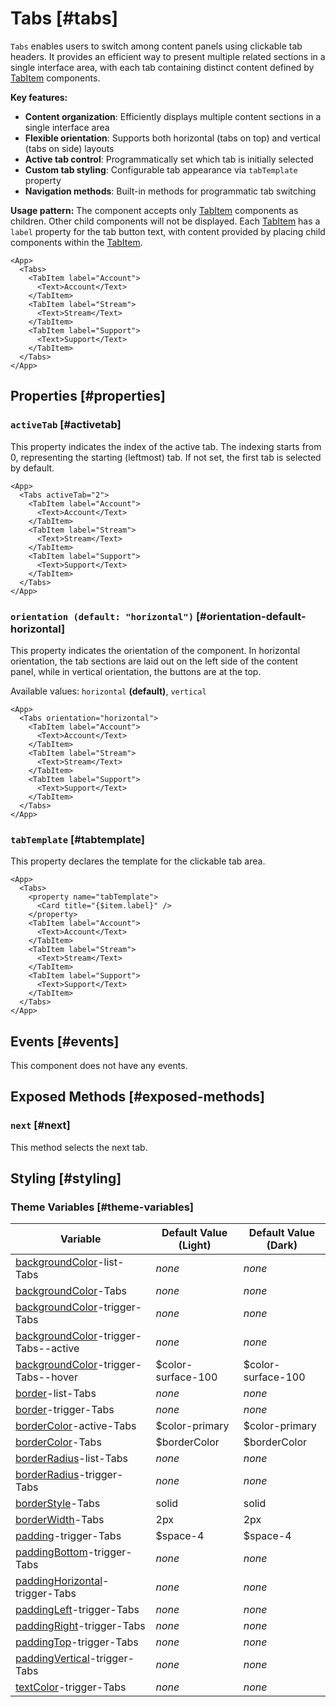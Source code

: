 # Tabs [#tabs]

`Tabs` enables users to switch among content panels using clickable tab headers. It provides an efficient way to present multiple related sections in a single interface area, with each tab containing distinct content defined by [TabItem](/components/TabItem) components.

**Key features:**
- **Content organization**: Efficiently displays multiple content sections in a single interface area
- **Flexible orientation**: Supports both horizontal (tabs on top) and vertical (tabs on side) layouts
- **Active tab control**: Programmatically set which tab is initially selected
- **Custom tab styling**: Configurable tab appearance via `tabTemplate` property
- **Navigation methods**: Built-in methods for programmatic tab switching

**Usage pattern:**
The component accepts only [TabItem](/components/TabItem) components as children. Other child components will not be displayed. Each [TabItem](/components/TabItem) has a `label` property for the tab button text, with content provided by placing child components within the [TabItem](/components/TabItem).

```xmlui-pg copy display name="Example: using Tabs" height="200px"
<App>
  <Tabs>
    <TabItem label="Account">
      <Text>Account</Text>
    </TabItem>
    <TabItem label="Stream">
      <Text>Stream</Text>
    </TabItem>
    <TabItem label="Support">
      <Text>Support</Text>
    </TabItem>
  </Tabs>
</App>
```

## Properties [#properties]

### `activeTab` [#activetab]

This property indicates the index of the active tab. The indexing starts from 0, representing the starting (leftmost) tab. If not set, the first tab is selected by default.

```xmlui-pg copy display name="Example: activeTab" height="200px"
<App>
  <Tabs activeTab="2">
    <TabItem label="Account">
      <Text>Account</Text>
    </TabItem>
    <TabItem label="Stream">
      <Text>Stream</Text>
    </TabItem>
    <TabItem label="Support">
      <Text>Support</Text>
    </TabItem>
  </Tabs>
</App>
```

### `orientation (default: "horizontal")` [#orientation-default-horizontal]

This property indicates the orientation of the component. In horizontal orientation, the tab sections are laid out on the left side of the content panel, while in vertical orientation, the buttons are at the top.

Available values: `horizontal` **(default)**, `vertical`

```xmlui-pg copy display name="Example: orientation" height="200px"
<App>
  <Tabs orientation="horizontal">
    <TabItem label="Account">
      <Text>Account</Text>
    </TabItem>
    <TabItem label="Stream">
      <Text>Stream</Text>
    </TabItem>
    <TabItem label="Support">
      <Text>Support</Text>
    </TabItem>
  </Tabs>
</App>
```

### `tabTemplate` [#tabtemplate]

This property declares the template for the clickable tab area.

```xmlui-pg copy {2-4} display name="Example: tabTemplate" height="200px"
<App>
  <Tabs>
    <property name="tabTemplate">
      <Card title="{$item.label}" />
    </property>
    <TabItem label="Account">
      <Text>Account</Text>
    </TabItem>
    <TabItem label="Stream">
      <Text>Stream</Text>
    </TabItem>
    <TabItem label="Support">
      <Text>Support</Text>
    </TabItem>
  </Tabs>
</App>
```

## Events [#events]

This component does not have any events.

## Exposed Methods [#exposed-methods]

### `next` [#next]

This method selects the next tab.

## Styling [#styling]

### Theme Variables [#theme-variables]

| Variable | Default Value (Light) | Default Value (Dark) |
| --- | --- | --- |
| [backgroundColor](../styles-and-themes/common-units/#color)-list-Tabs | *none* | *none* |
| [backgroundColor](../styles-and-themes/common-units/#color)-Tabs | *none* | *none* |
| [backgroundColor](../styles-and-themes/common-units/#color)-trigger-Tabs | *none* | *none* |
| [backgroundColor](../styles-and-themes/common-units/#color)-trigger-Tabs--active | *none* | *none* |
| [backgroundColor](../styles-and-themes/common-units/#color)-trigger-Tabs--hover | $color-surface-100 | $color-surface-100 |
| [border](../styles-and-themes/common-units/#border)-list-Tabs | *none* | *none* |
| [border](../styles-and-themes/common-units/#border)-trigger-Tabs | *none* | *none* |
| [borderColor](../styles-and-themes/common-units/#color)-active-Tabs | $color-primary | $color-primary |
| [borderColor](../styles-and-themes/common-units/#color)-Tabs | $borderColor | $borderColor |
| [borderRadius](../styles-and-themes/common-units/#border-rounding)-list-Tabs | *none* | *none* |
| [borderRadius](../styles-and-themes/common-units/#border-rounding)-trigger-Tabs | *none* | *none* |
| [borderStyle](../styles-and-themes/common-units/#border-style)-Tabs | solid | solid |
| [borderWidth](../styles-and-themes/common-units/#size)-Tabs | 2px | 2px |
| [padding](../styles-and-themes/common-units/#size)-trigger-Tabs | $space-4 | $space-4 |
| [paddingBottom](../styles-and-themes/common-units/#size)-trigger-Tabs | *none* | *none* |
| [paddingHorizontal](../styles-and-themes/common-units/#size)-trigger-Tabs | *none* | *none* |
| [paddingLeft](../styles-and-themes/common-units/#size)-trigger-Tabs | *none* | *none* |
| [paddingRight](../styles-and-themes/common-units/#size)-trigger-Tabs | *none* | *none* |
| [paddingTop](../styles-and-themes/common-units/#size)-trigger-Tabs | *none* | *none* |
| [paddingVertical](../styles-and-themes/common-units/#size)-trigger-Tabs | *none* | *none* |
| [textColor](../styles-and-themes/common-units/#color)-trigger-Tabs | *none* | *none* |
